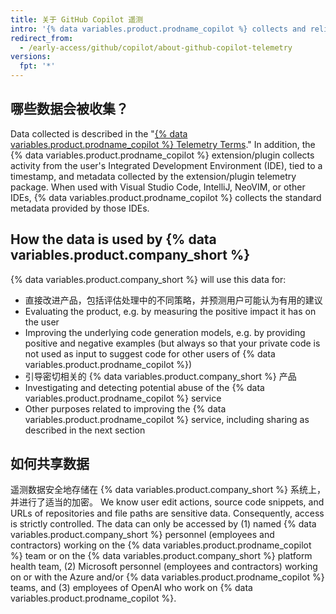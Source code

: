 ```yaml
---
title: 关于 GitHub Copilot 遥测
intro: '{% data variables.product.prodname_copilot %} collects and relies on additional telemetry data beyond what other {% data variables.product.company_short %} products and services collect.'
redirect_from:
  - /early-access/github/copilot/about-github-copilot-telemetry
versions:
  fpt: '*'
---
```


## 哪些数据会被收集？

Data collected is described in the "[{% data variables.product.prodname_copilot %} Telemetry Terms](/github/copilot/github-copilot-telemetry-terms)." In addition, the {% data variables.product.prodname_copilot %} extension/plugin collects activity from the user's Integrated Development Environment (IDE), tied to a timestamp, and metadata collected by the extension/plugin telemetry package. When used with Visual Studio Code, IntelliJ, NeoVIM, or other IDEs, {% data variables.product.prodname_copilot %} collects the standard metadata provided by those IDEs.

## How the data is used by {% data variables.product.company_short %}

{% data variables.product.company_short %} will use this data for:

- 直接改进产品，包括评估处理中的不同策略，并预测用户可能认为有用的建议
- Evaluating the product, e.g. by measuring the positive impact it has on the user
- Improving the underlying code generation models, e.g. by providing positive and negative examples (but always so that your private code is not used as input to suggest code for other users of {% data variables.product.prodname_copilot %})
- 引导密切相关的 {% data variables.product.company_short %} 产品
- Investigating and detecting potential abuse of the {% data variables.product.prodname_copilot %} service
- Other purposes related to improving the {% data variables.product.prodname_copilot %} service, including sharing as described in the next section

## 如何共享数据

遥测数据安全地存储在 {% data variables.product.company_short %} 系统上，并进行了适当的加密。 We know user edit actions,  source code snippets, and URLs of repositories and file paths  are sensitive data. Consequently, access is strictly controlled. The data can only be accessed by (1) named {% data variables.product.company_short %} personnel (employees and contractors) working on the {% data variables.product.prodname_copilot %} team or on the {% data variables.product.company_short %} platform health team, (2) Microsoft personnel (employees and contractors) working on or with the Azure and/or {% data variables.product.prodname_copilot %} teams, and (3) employees of OpenAI who work on {% data variables.product.prodname_copilot %}.

